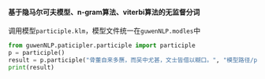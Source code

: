 #### 基于隐马尔可夫模型、n-gram算法、viterbi算法的无监督分词  

调用模型`participle.klm`，模型文件统一在`guwenNLP.modles`中

```Python
from guwenNLP.paticipler.participle import participle
p = participle()
result = p.participle("骨董自来多赝，而吴中尤甚，文士皆借以糊口。", "模型路径/participle.klm")
print(result)
```